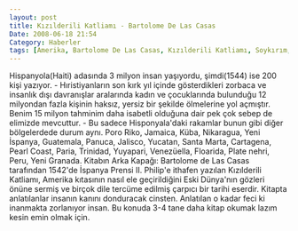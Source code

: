 ```yaml
---
layout: post
title: Kızılderili Katliamı - Bartolome De Las Casas
Date: 2008-06-18 21:54
Category: Haberler
tags: [Amerika, Bartolome De Las Casas, Kızılderili Katliamı, Soykırım, Zulüm]
---
```



Hispanyola(Haiti) adasında 3 milyon insan yaşıyordu, şimdi(1544) ise 200
kişi yazıyor. - Hıristiyanların son kırk yıl içinde gösterdikleri
zorbaca ve insanlık dışı davranışlar aralarında kadın ve çocuklarında
bulunduğu 12 milyondan fazla kişinin haksız, yersiz bir şekilde
ölmelerine yol açmıştır. Benim 15 milyon tahminim daha isabetli olduğuna
dair pek çok sebep de elimizde mevcuttur. - Bu sadece Hisponyala'daki
rakamlar bunun gibi diğer bölgelerdede durum aynı. Poro Riko, Jamaica,
Küba, Nikaragua, Yeni İspanya, Guatemala, Panuca, Jalisco, Yucatan,
Santa Marta, Cartagena, Pearl Coast, Paria, Trinidad, Yuyapari,
Venezüella, Floarida, Plate nehri, Peru, Yeni Granada. Kitabın Arka
Kapağı: Bartolome de Las Casas tarafından 1542'de İspanya Prensi II.
Philip'e ithafen yazılan Kızılderili Katliamı, Amerika kıtasının nasıl
ele geçirildiğini Eski Dünya'nın gözleri önüne sermiş ve birçok dile
tercüme edilmiş çarpıcı bir tarihi eserdir. Kitapta anlatılanlar insanın
kanını donduracak cinsten. Anlatılan o kadar feci ki inanmakta
zorlanıyor insan. Bu konuda 3-4 tane daha kitap okumak lazım kesin emin
olmak için.

  [100]: /images/kizildereli.jpg
    "kizildereli"
